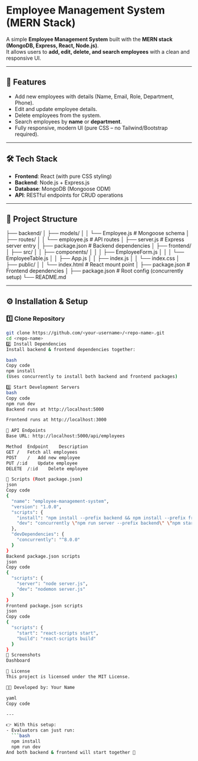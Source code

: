 # Employee Management System (MERN Stack)

A simple **Employee Management System** built with the **MERN stack (MongoDB, Express, React, Node.js)**.  
It allows users to **add, edit, delete, and search employees** with a clean and responsive UI.

---

## 🚀 Features
- Add new employees with details (Name, Email, Role, Department, Phone).
- Edit and update employee details.
- Delete employees from the system.
- Search employees by **name** or **department**.
- Fully responsive, modern UI (pure CSS – no Tailwind/Bootstrap required).

---

## 🛠️ Tech Stack
- **Frontend**: React (with pure CSS styling)
- **Backend**: Node.js + Express.js
- **Database**: MongoDB (Mongoose ODM)
- **API**: RESTful endpoints for CRUD operations

---

## 📂 Project Structure
├── backend/
│ ├── models/
│ │ └── Employee.js # Mongoose schema
│ ├── routes/
│ │ └── employee.js # API routes
│ ├── server.js # Express server entry
│ ├── package.json # Backend dependencies
│
├── frontend/
│ ├── src/
│ │ ├── components/
│ │ │ ├── EmployeeForm.js
│ │ │ └── EmployeeTable.js
│ │ ├── App.js
│ │ ├── index.js
│ │ └── index.css
│ ├── public/
│ │ └── index.html # React mount point
│ ├── package.json # Frontend dependencies
│
├── package.json # Root config (concurrently setup)
└── README.md

---

## ⚙️ Installation & Setup

### 1️⃣ Clone Repository
```bash
git clone https://github.com/<your-username>/<repo-name>.git
cd <repo-name>
2️⃣ Install Dependencies
Install backend & frontend dependencies together:

bash
Copy code
npm install
(Uses concurrently to install both backend and frontend packages)

3️⃣ Start Development Servers
bash
Copy code
npm run dev
Backend runs at http://localhost:5000

Frontend runs at http://localhost:3000

🔗 API Endpoints
Base URL: http://localhost:5000/api/employees

Method	Endpoint	Description
GET	/	Fetch all employees
POST	/	Add new employee
PUT	/:id	Update employee
DELETE	/:id	Delete employee

📜 Scripts (Root package.json)
json
Copy code
{
  "name": "employee-management-system",
  "version": "1.0.0",
  "scripts": {
    "install": "npm install --prefix backend && npm install --prefix frontend",
    "dev": "concurrently \"npm run server --prefix backend\" \"npm start --prefix frontend\""
  },
  "devDependencies": {
    "concurrently": "^8.0.0"
  }
}
Backend package.json scripts
json
Copy code
{
  "scripts": {
    "server": "node server.js",
    "dev": "nodemon server.js"
  }
}
Frontend package.json scripts
json
Copy code
{
  "scripts": {
    "start": "react-scripts start",
    "build": "react-scripts build"
  }
}
📸 Screenshots
Dashboard

📜 License
This project is licensed under the MIT License.

👨‍💻 Developed by: Your Name

yaml
Copy code

---

👉 With this setup:
- Evaluators can just run:
  ```bash
  npm install
  npm run dev
And both backend & frontend will start together 🎉
